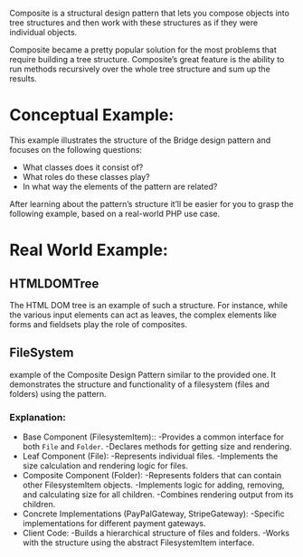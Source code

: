 Composite is a structural design pattern that lets you compose objects into tree structures and then work with these structures as if they were individual objects.

Composite became a pretty popular solution for the most problems that require building a tree structure. Composite’s great feature is the ability to run methods recursively over the whole tree structure and sum up the results.

# Conceptual Example:
This example illustrates the structure of the Bridge design pattern and focuses on the following questions:
* What classes does it consist of?
* What roles do these classes play?
* In what way the elements of the pattern are related?

After learning about the pattern’s structure it’ll be easier for you to grasp the following example, based on a real-world PHP use case.

# Real World Example:
## HTMLDOMTree
The HTML DOM tree is an example of such a structure. For instance, while the various input elements can act as leaves, the complex elements like forms and fieldsets play the role of composites.

## FileSystem
example of the Composite Design Pattern similar to the provided one. It demonstrates the structure and functionality of a filesystem (files and folders) using the pattern.

### Explanation:
* Base Component (FilesystemItem):: 
-Provides a common interface for both `File` and `Folder`.
-Declares methods for getting size and rendering.
* Leaf Component (File):
-Represents individual files.
-Implements the size calculation and rendering logic for files.
* Composite Component (Folder):
-Represents folders that can contain other FilesystemItem objects.
-Implements logic for adding, removing, and calculating size for all children.
-Combines rendering output from its children.
* Concrete Implementations (PayPalGateway, StripeGateway): 
-Specific implementations for different payment gateways.
* Client Code: 
-Builds a hierarchical structure of files and folders.
-Works with the structure using the abstract FilesystemItem interface.

<!--
## CurrencyConverter:
In this scenario, we'll implement a drawing tool where the abstraction represents different shapes (like circles and rectangles), and the implementation focuses on different rendering methods (like vector rendering and raster rendering).
### Explanation:
* Abstraction (Shape): 
-Represents the concept of a shape.
-Delegates the rendering logic to the Renderer implementation.
* Refined Abstractions  (Circle, Rectangle): 
-Extend the abstraction to include specific shapes.
* Implementation (Renderer Interface):
-Represents the interface for payment gateways like PayPal or Stripe.
* Concrete Implementations (VectorRenderer, RasterRenderer): 
-Implement rendering logic for vector graphics and raster graphics, respectively.
* Client Code: 
-Works with any combination of shapes and renderers.
-->